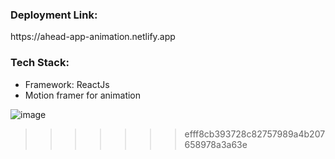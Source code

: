 <h3>Deployment Link: </h3><a>https://ahead-app-animation.netlify.app</a>

<h3>Tech Stack: </h3>
<ul>
  <li>Framework: ReactJs</li>
  <li>Motion framer for animation</li>
</ul>

![image](https://github.com/harshitab07/ahead-app-animation/assets/95317276/61b161fa-f50a-47c5-846d-43ae9f681265)
>>>>>>> efff8cb393728c82757989a4b207658978a3a63e
